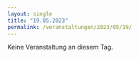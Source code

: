 ```yaml
---
layout: single
title: "19.05.2023"
permalink: /veranstaltungen/2023/05/19/
---
```


Keine Veranstaltung an diesem Tag.
